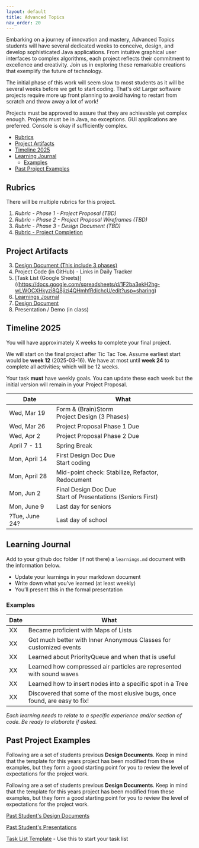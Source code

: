 ```yaml
---
layout: default
title: Advanced Topics
nav_order: 20
---
```


Embarking on a journey of innovation and mastery, Advanced Topics students will have several dedicated weeks to conceive, design, and develop sophisticated Java applications. From intuitive graphical user interfaces to complex algorithms, each project reflects their commitment to excellence and creativity. Join us in exploring these remarkable creations that exemplify the future of technology.

The initial phase of this work will seem slow to most students as it will be several weeks before we get to start coding. That's ok! Larger software projects require more up front planning to avoid having to restart from scratch and throw away a lot of work!

Projects must be approved to assure that they are achievable yet complex enough. Projects must be in Java, no exceptions.   GUI applications are preferred. Console is okay if sufficiently complex.

<!-- vscode-markdown-toc -->
- [Rubrics](#rubrics)
- [Project Artifacts](#project-artifacts)
- [Timeline 2025](#timeline-2025)
- [Learning Journal](#learning-journal)
	- [Examples](#examples)
- [Past Project Examples](#past-project-examples)

<!-- vscode-markdown-toc-config
	numbering=false
	autoSave=trie
	/vscode-markdown-toc-config -->
<!-- /vscode-markdown-toc -->

## <a name='Rubrics'></a>Rubrics

There will be multiple rubrics for this project.

1. *Rubric - Phase 1 - Project Proposal (TBD)*
2. *Rubric - Phase 2 - Project Proposal Wireframes (TBD)*
3. *Rubric - Phase 3 - Design Document (TBD)*
4. [Rubric - Project Completion](rubrics.md)


## <a name='ProjectArtifacts'></a>Project Artifacts

3. [Design Document (This include 3 phases)](design-document.md)
4. Project Code (in GitHub) - Links in Daily Tracker
5. [Task List (Google Sheets)]((https://docs.google.com/spreadsheets/d/1F2ba3ekH2hg-wLWOCXHkyzi8Q8jizi4QHmhfRdichcU/edit?usp=sharing)
6. <a href="#learnings">Learnings Journal</a>
7. [Design Document](design-document.md)
8. Presentation / Demo (in class)

##  <a name='Timeline'></a>Timeline 2025

You will have approximately X weeks to complete your final project. 

We will start on the final project after Tic Tac Toe. Assume earliest start would be **week 12** (2025-03-16). We have at most until **week 24** to complete all activities; which will be 12 weeks.

Your task **must** have weekly goals. You can update these each week but the initial version will remain in your Project Proposal.

| Date | What |
| --- | --- | 
| Wed, Mar 19 | Form & (Brain)Storm<br>Project Design (3 Phases) |
| Wed, Mar 26 | Project Proposal Phase 1 Due |
| Wed, Apr 2 | Project Proposal Phase 2 Due |
| April 7 - 11 | Spring Break |
| Mon, April 14 | First Design Doc Due<br>Start coding |
| Mon, April 28 | Mid-point check: Stabilize, Refactor, Redocument |
| Mon, Jun 2 | Final Design Doc Due<br>Start of Presentations (Seniors First) |
| Mon, June 9 | Last day for seniors | 
| ?Tue, June 24? | Last day of school |

## <a name='Learnings'></a>Learning Journal

Add to your github doc folder (if not there) a `learnings.md` document with the information below.

* Update your learnings in your markdown document
* Write down what you’ve learned (at least weekly)
* You’ll present this in the formal presentation

### Examples

| Date | What |
| --- | --- |
| XX | Became proficient with Maps of Lists |
| XX | Got much better with Inner Anonymous Classes for customized events| 
| XX | Learned about PriorityQueue and when that is useful| 
| XX | Learned how compressed air particles are represented with sound waves| 
| XX | Learned how to insert nodes into a specific spot in a Tree|
| XX | Discovered that some of the most elusive bugs, once found, are easy to fix!|


_Each learning needs to relate to a specific experience and/or section of code. Be ready to elaborate if asked._

##  <a name='PastProjectExamples'></a>Past Project Examples

Following are a set of students previous **Design Documents**. Keep in mind that the template for this years project has been modified from these examples, but they form a good starting point for you to review the level of expectations for the project work.

Following are a set of students previous **Design Documents**. Keep in mind that the template for this years project has been modified from these examples, but they form a good starting point for you to review the level of expectations for the project work.

[Past Student's Design Documents](https://drive.google.com/drive/folders/1HarP8I5OjYZteGM528fq-PHQC0Din5Gg?usp=sharing)

[Past Student's Presentations](https://drive.google.com/drive/folders/1janzBHDEuJSPTm0tTyvf3swXDFIAfNxm?usp=sharing)

[Task List Template](https://docs.google.com/spreadsheets/d/1F2ba3ekH2hg-wLWOCXHkyzi8Q8jizi4QHmhfRdichcU/edit?usp=sharing) - Use this to start your task list